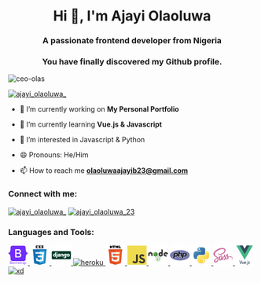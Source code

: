 <h1 align="center">Hi 👋, I'm Ajayi Olaoluwa</h1>
<h3 align="center">A passionate frontend developer from Nigeria</h3>
<h3 align="center">You have finally discovered my Github profile.</h3>
<p align="left"> <img src="https://komarev.com/ghpvc/?username=ceo-olas&label=Profile%20views&color=0e75b6&style=flat" alt="ceo-olas" /> </p>

<p align="left"> <a href="https://twitter.com/ajayi_olaoluwa_" target="blank"><img src="https://img.shields.io/twitter/follow/ajayi_olaoluwa_?logo=twitter&style=for-the-badge" alt="ajayi_olaoluwa_" /></a> </p>

- 🔭 I’m currently working on **My Personal Portfolio**

- 🌱 I’m currently learning **Vue.js & Javascript**

- 👀 I’m interested in Javascript & Python

- 😄 Pronouns: He/Him

- 📫 How to reach me **olaoluwaajayib23@gmail.com**

<h3 align="left">Connect with me:</h3>
<p align="left">
<a href="https://twitter.com/ajayi_olaoluwa_" target="blank"><img align="center" src="https://cdn.jsdelivr.net/npm/simple-icons@3.0.1/icons/twitter.svg" alt="ajayi_olaoluwa_" height="30" width="40" /></a>
<a href="https://instagram.com/ajayi_olaoluwa_23" target="blank"><img align="center" src="https://cdn.jsdelivr.net/npm/simple-icons@3.0.1/icons/instagram.svg" alt="ajayi_olaoluwa_23" height="30" width="40" /></a>
</p>

<h3 align="left">Languages and Tools:</h3>
<p align="left"> <a href="https://getbootstrap.com" target="_blank"> <img src="https://raw.githubusercontent.com/devicons/devicon/master/icons/bootstrap/bootstrap-plain-wordmark.svg" alt="bootstrap" width="40" height="40"/> </a> <a href="https://www.w3schools.com/css/" target="_blank"> <img src="https://raw.githubusercontent.com/devicons/devicon/master/icons/css3/css3-original-wordmark.svg" alt="css3" width="40" height="40"/> </a> <a href="https://www.djangoproject.com/" target="_blank"> <img src="https://raw.githubusercontent.com/devicons/devicon/master/icons/django/django-original.svg" alt="django" width="40" height="40"/> </a> <a href="https://heroku.com" target="_blank"> <img src="https://www.vectorlogo.zone/logos/heroku/heroku-icon.svg" alt="heroku" width="40" height="40"/> </a> <a href="https://www.w3.org/html/" target="_blank"> <img src="https://raw.githubusercontent.com/devicons/devicon/master/icons/html5/html5-original-wordmark.svg" alt="html5" width="40" height="40"/> </a> <a href="https://developer.mozilla.org/en-US/docs/Web/JavaScript" target="_blank"> <img src="https://raw.githubusercontent.com/devicons/devicon/master/icons/javascript/javascript-original.svg" alt="javascript" width="40" height="40"/> </a> <a href="https://nodejs.org" target="_blank"> <img src="https://raw.githubusercontent.com/devicons/devicon/master/icons/nodejs/nodejs-original-wordmark.svg" alt="nodejs" width="40" height="40"/> </a> <a href="https://www.php.net" target="_blank"> <img src="https://raw.githubusercontent.com/devicons/devicon/master/icons/php/php-original.svg" alt="php" width="40" height="40"/> </a> <a href="https://www.python.org" target="_blank"> <img src="https://raw.githubusercontent.com/devicons/devicon/master/icons/python/python-original.svg" alt="python" width="40" height="40"/> </a> <a href="https://sass-lang.com" target="_blank"> <img src="https://raw.githubusercontent.com/devicons/devicon/master/icons/sass/sass-original.svg" alt="sass" width="40" height="40"/> </a> <a href="https://vuejs.org/" target="_blank"> <img src="https://raw.githubusercontent.com/devicons/devicon/master/icons/vuejs/vuejs-original-wordmark.svg" alt="vuejs" width="40" height="40"/> </a> <a href="https://www.adobe.com/products/xd.html" target="_blank"> <img src="https://cdn.worldvectorlogo.com/logos/adobe-xd.svg" alt="xd" width="40" height="40"/> </a> </p>

